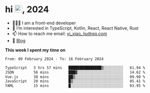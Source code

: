 <h1> hi <img src="https://raw.githubusercontent.com/blackcater/blackcater/main/images/Hi.gif" height="24" />, 2024 </h1>

- 🧑🏻‍💻 I am a front-end developer
- 👀 I’m interested in TypeScript, Kotlin, React, React Native, Rust
- 📫 How to reach me  email: yi_xiao_jiu@qq.com
- 📝 [Blog](https://yixiaojiu-blog.netlify.app/)

**This week I spent my time on** 

<!--START_SECTION:waka-->

```txt
From: 09 February 2024 - To: 16 February 2024

TypeScript   3 hrs 57 mins   ███████████████▒░░░░░░░░░   61.94 %
JSON         56 mins         ███▓░░░░░░░░░░░░░░░░░░░░░   14.62 %
Vue.js       38 mins         ██▒░░░░░░░░░░░░░░░░░░░░░░   09.90 %
JavaScript   20 mins         █▒░░░░░░░░░░░░░░░░░░░░░░░   05.41 %
YAML         15 mins         █░░░░░░░░░░░░░░░░░░░░░░░░   03.95 %
```

<!--END_SECTION:waka-->
